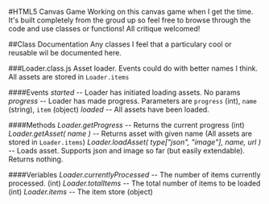 #HTML5 Canvas Game
Working on this canvas game when I get the time. It's built completely from the groud up so feel free to browse through the code and use classes or functions! All critique welcomed!

##Class Documentation
Any classes I feel that a particulary cool or reusable wil be documented here.

###Loader.class.js
Asset loader. Events could do with better names I think. All assets are stored in `Loader.items`

####Events
_started_  -- Loader has initiated loading assets. No params
_progress_ -- Loader has made progress. Parameters are `progress` (int), `name` (string), `item` (object)
_loaded_   -- All assets have been loaded.

####Methods
_Loader.getProgress_ -- Returns the current progress (int)
_Loader.getAsset( name )_ -- Returns asset with given name (All assets are stored in `Loader.items`)
_Loader.loadAsset( type["json", "image"], name, url )_ -- Loads asset. Supports json and image so far (but easily extendable). Returns nothing.

####Veriables
_Loader.currentlyProcessed_ -- The number of items currently processed. (int)
_Loader.totalItems_ -- The total number of items to be loaded (int)
_Loader.items_ -- The item store (object)
